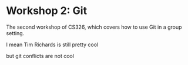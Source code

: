 # Workshop 2: Git

The second workshop of CS326, which covers how to use Git in a group setting.

I mean Tim Richards is still pretty cool

but git conflicts are not cool
